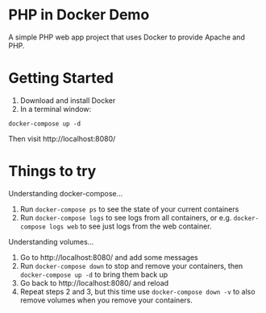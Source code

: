 # PHP in Docker Demo

A simple PHP web app project that uses Docker to provide Apache and PHP.

# Getting Started

1. Download and install Docker
2. In a terminal window:

```
docker-compose up -d
```

Then visit http://localhost:8080/

# Things to try

Understanding docker-compose...

1. Run `docker-compose ps` to see the state of your current containers
2. Run `docker-compose logs` to see logs from all containers, or e.g. `docker-compose logs web` to see just logs from the web container.

Understanding volumes...

1. Go to http://localhost:8080/ and add some messages
2. Run `docker-compose down` to stop and remove your containers, then `docker-compose up -d` to bring them back up
3. Go back to http://localhost:8080/ and reload
4. Repeat steps 2 and 3, but this time use `docker-compose down -v` to also remove volumes when you remove your containers.

